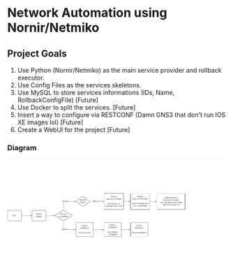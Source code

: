 # Network Automation using Nornir/Netmiko

## Project Goals

1. Use Python (Nornir/Netmiko) as the main service provider and rollback executor.
2. Use Config Files as the services skeletons.
3. Use MySQL to store services informations (IDs, Name, RollbackConfigFile) [Future]
4. Use Docker to split the services. [Future]
5. Insert a way to configure via RESTCONF (Damn GNS3 that don't run IOS XE images lol) [Future]
6. Create a WebUI for the project [Future]

### Diagram

![Project Diagram](doc/images/diagram.png)